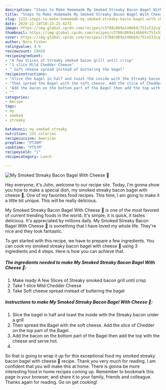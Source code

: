 ```yaml
---
description: "Steps to Make Homemade My Smoked Streaky Bacon Bagel With Cheese 🥰"
title: "Steps to Make Homemade My Smoked Streaky Bacon Bagel With Cheese 🥰"
slug: 1215-steps-to-make-homemade-my-smoked-streaky-bacon-bagel-with-cheese
date: 2020-11-18T10:23:25.627Z
image: https://img-global.cpcdn.com/recipes/c5788c069a148b69/751x532cq70/my-smoked-streaky-bacon-bagel-with-cheese-🥰-recipe-main-photo.jpg
thumbnail: https://img-global.cpcdn.com/recipes/c5788c069a148b69/751x532cq70/my-smoked-streaky-bacon-bagel-with-cheese-🥰-recipe-main-photo.jpg
cover: https://img-global.cpcdn.com/recipes/c5788c069a148b69/751x532cq70/my-smoked-streaky-bacon-bagel-with-cheese-🥰-recipe-main-photo.jpg
author: Nora Fisher
ratingvalue: 4.9
reviewcount: 28928
recipeingredient:
- "A few Slices of Streaky smoked bacon grill until crisp"
- "1 slice Mild Chedder Cheese"
- " Soft cheese spread instead of buttering the bagel"
recipeinstructions:
- "Slice the bagel in half and toast the inside with the Streaky bacon under a grill"
- "Then spread the Bagel with the soft cheese. Add the slice of Chedder on the top part of the Bagel."
- "Add the bacon on the bottom part of the Bagel then add the top with the cheese and serve hot."
- ""
categories:
- Recipe
tags:
- my
- smoked
- streaky

katakunci: my smoked streaky 
nutrition: 231 calories
recipecuisine: American
preptime: "PT36M"
cooktime: "PT57M"
recipeyield: "1"
recipecategory: Lunch

---
```



![My Smoked Streaky Bacon Bagel With Cheese 🥰](https://img-global.cpcdn.com/recipes/c5788c069a148b69/751x532cq70/my-smoked-streaky-bacon-bagel-with-cheese-🥰-recipe-main-photo.jpg)

Hey everyone, it's John, welcome to our recipe site. Today, I'm gonna show you how to make a special dish, my smoked streaky bacon bagel with cheese 🥰. One of my favorites food recipes. This time, I am going to make it a little bit unique. This will be really delicious.



My Smoked Streaky Bacon Bagel With Cheese 🥰 is one of the most favored of current trending foods in the world. It's simple, it is quick, it tastes delicious. It's appreciated by millions daily. My Smoked Streaky Bacon Bagel With Cheese 🥰 is something that I have loved my whole life. They're nice and they look fantastic.


To get started with this recipe, we have to prepare a few ingredients. You can cook my smoked streaky bacon bagel with cheese 🥰 using 3 ingredients and 4 steps. Here is how you can achieve that.

<!--inarticleads1-->

##### The ingredients needed to make My Smoked Streaky Bacon Bagel With Cheese 🥰:

1. Make ready A few Slices of Streaky smoked bacon grill until crisp
1. Take 1 slice Mild Chedder Cheese
1. Take  Soft cheese spread instead of buttering the bagel




<!--inarticleads2-->

##### Instructions to make My Smoked Streaky Bacon Bagel With Cheese 🥰:

1. Slice the bagel in half and toast the inside with the Streaky bacon under a grill
1. Then spread the Bagel with the soft cheese. Add the slice of Chedder on the top part of the Bagel.
1. Add the bacon on the bottom part of the Bagel then add the top with the cheese and serve hot.
1. 




So that is going to wrap it up for this exceptional food my smoked streaky bacon bagel with cheese 🥰 recipe. Thank you very much for reading. I am confident that you will make this at home. There is gonna be more interesting food in home recipes coming up. Remember to bookmark this page in your browser, and share it to your family, friends and colleague. Thanks again for reading. Go on get cooking!
